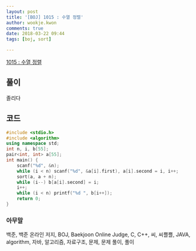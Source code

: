 ```yaml
---
layout: post
title: '[BOJ] 1015 : 수열 정렬'
author: wookje.kwon
comments: true
date: 2018-03-22 09:44
tags: [boj, sort]

---
```


[1015 : 수열 정렬](https://www.acmicpc.net/problem/1015)

## 풀이

졸리다

## 코드

```cpp
#include <stdio.h>
#include <algorithm>
using namespace std;
int n, i, b[55];
pair<int, int> a[55];
int main() {
	scanf("%d", &n);
	while (i < n) scanf("%d", &a[i].first), a[i].second = i, i++;
    sort(a, a + n);
	while (i--) b[a[i].second] = i;
	i++;
	while (i < n) printf("%d ", b[i++]);
	return 0;
}
```

### 아무말  
백준, 백준 온라인 저지, BOJ, Baekjoon Online Judge, C, C++, 씨, 씨쁠쁠, JAVA, algorithm, 자바, 알고리즘, 자료구조, 문제, 문제 풀이, 풀이
